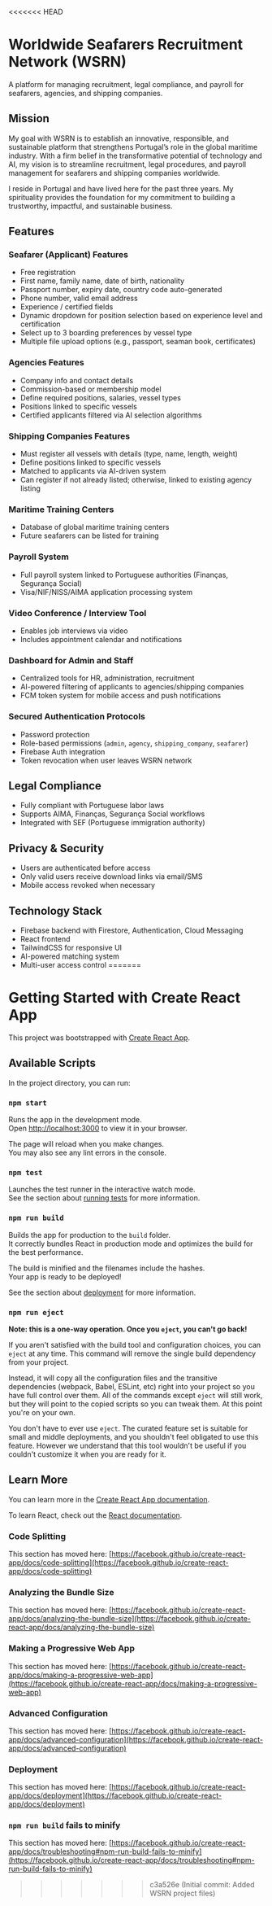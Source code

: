 <<<<<<< HEAD
# Worldwide Seafarers Recruitment Network (WSRN)

A platform for managing recruitment, legal compliance, and payroll for seafarers, agencies, and shipping companies.

## Mission
My goal with WSRN is to establish an innovative, responsible, and sustainable platform that strengthens Portugal’s role in the global maritime industry. With a firm belief in the transformative potential of technology and AI, my vision is to streamline recruitment, legal procedures, and payroll management for seafarers and shipping companies worldwide.

I reside in Portugal and have lived here for the past three years. My spirituality provides the foundation for my commitment to building a trustworthy, impactful, and sustainable business.

## Features

### Seafarer (Applicant) Features
- Free registration
- First name, family name, date of birth, nationality
- Passport number, expiry date, country code auto-generated
- Phone number, valid email address
- Experience / certified fields
- Dynamic dropdown for position selection based on experience level and certification
- Select up to 3 boarding preferences by vessel type
- Multiple file upload options (e.g., passport, seaman book, certificates)

### Agencies Features
- Company info and contact details
- Commission-based or membership model
- Define required positions, salaries, vessel types
- Positions linked to specific vessels
- Certified applicants filtered via AI selection algorithms

### Shipping Companies Features
- Must register all vessels with details (type, name, length, weight)
- Define positions linked to specific vessels
- Matched to applicants via AI-driven system
- Can register if not already listed; otherwise, linked to existing agency listing

### Maritime Training Centers
- Database of global maritime training centers
- Future seafarers can be listed for training

### Payroll System
- Full payroll system linked to Portuguese authorities (Finanças, Segurança Social)
- Visa/NIF/NISS/AIMA application processing system

### Video Conference / Interview Tool
- Enables job interviews via video
- Includes appointment calendar and notifications

### Dashboard for Admin and Staff
- Centralized tools for HR, administration, recruitment
- AI-powered filtering of applicants to agencies/shipping companies
- FCM token system for mobile access and push notifications

### Secured Authentication Protocols
- Password protection
- Role-based permissions (`admin`, `agency`, `shipping_company`, `seafarer`)
- Firebase Auth integration
- Token revocation when user leaves WSRN network

## Legal Compliance
- Fully compliant with Portuguese labor laws
- Supports AIMA, Finanças, Segurança Social workflows
- Integrated with SEF (Portuguese immigration authority)

## Privacy & Security
- Users are authenticated before access
- Only valid users receive download links via email/SMS
- Mobile access revoked when necessary

## Technology Stack
- Firebase backend with Firestore, Authentication, Cloud Messaging
- React frontend
- TailwindCSS for responsive UI
- AI-powered matching system
- Multi-user access control
=======
# Getting Started with Create React App

This project was bootstrapped with [Create React App](https://github.com/facebook/create-react-app).

## Available Scripts

In the project directory, you can run:

### `npm start`

Runs the app in the development mode.\
Open [http://localhost:3000](http://localhost:3000) to view it in your browser.

The page will reload when you make changes.\
You may also see any lint errors in the console.

### `npm test`

Launches the test runner in the interactive watch mode.\
See the section about [running tests](https://facebook.github.io/create-react-app/docs/running-tests) for more information.

### `npm run build`

Builds the app for production to the `build` folder.\
It correctly bundles React in production mode and optimizes the build for the best performance.

The build is minified and the filenames include the hashes.\
Your app is ready to be deployed!

See the section about [deployment](https://facebook.github.io/create-react-app/docs/deployment) for more information.

### `npm run eject`

**Note: this is a one-way operation. Once you `eject`, you can't go back!**

If you aren't satisfied with the build tool and configuration choices, you can `eject` at any time. This command will remove the single build dependency from your project.

Instead, it will copy all the configuration files and the transitive dependencies (webpack, Babel, ESLint, etc) right into your project so you have full control over them. All of the commands except `eject` will still work, but they will point to the copied scripts so you can tweak them. At this point you're on your own.

You don't have to ever use `eject`. The curated feature set is suitable for small and middle deployments, and you shouldn't feel obligated to use this feature. However we understand that this tool wouldn't be useful if you couldn't customize it when you are ready for it.

## Learn More

You can learn more in the [Create React App documentation](https://facebook.github.io/create-react-app/docs/getting-started).

To learn React, check out the [React documentation](https://reactjs.org/).

### Code Splitting

This section has moved here: [https://facebook.github.io/create-react-app/docs/code-splitting](https://facebook.github.io/create-react-app/docs/code-splitting)

### Analyzing the Bundle Size

This section has moved here: [https://facebook.github.io/create-react-app/docs/analyzing-the-bundle-size](https://facebook.github.io/create-react-app/docs/analyzing-the-bundle-size)

### Making a Progressive Web App

This section has moved here: [https://facebook.github.io/create-react-app/docs/making-a-progressive-web-app](https://facebook.github.io/create-react-app/docs/making-a-progressive-web-app)

### Advanced Configuration

This section has moved here: [https://facebook.github.io/create-react-app/docs/advanced-configuration](https://facebook.github.io/create-react-app/docs/advanced-configuration)

### Deployment

This section has moved here: [https://facebook.github.io/create-react-app/docs/deployment](https://facebook.github.io/create-react-app/docs/deployment)

### `npm run build` fails to minify

This section has moved here: [https://facebook.github.io/create-react-app/docs/troubleshooting#npm-run-build-fails-to-minify](https://facebook.github.io/create-react-app/docs/troubleshooting#npm-run-build-fails-to-minify)
>>>>>>> c3a526e (Initial commit: Added WSRN project files)
